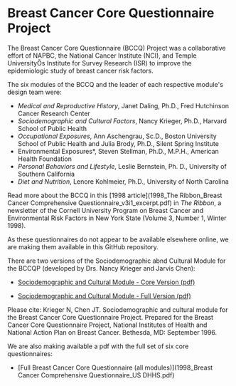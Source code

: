 # Breast Cancer Core Questionnaire Project

The Breast Cancer Core Questionnaire (BCCQ) Project was a collaborative effort of NAPBC, the National Cancer
Institute (NCI), and Temple UniversityÕs Institute for Survey Research (ISR) to improve the epidemiologic study of breast
cancer risk factors. 

The six modules of the BCCQ and the leader of each respective module's design team were:

- *Medical and Reproductive History*, Janet Daling,
Ph.D., Fred Hutchinson Cancer Research Center
- *Sociodemographic and Cultural Factors*, Nancy
Krieger, Ph.D., Harvard School of Public Health
- *Occupational Exposures*, Ann Aschengrau, Sc.D.,
Boston University School of Public Health and Julia
Brody, Ph.D., Silent Spring Institute
- Environmental Exposures*, Steven Stellman, Ph.D.,
M.P.H., American Health Foundation
- *Personal Behaviors and Lifestyle*, Leslie Bernstein,
Ph. D., University of Southern California
- *Diet and Nutrition*, Lenore Kohlmeier, Ph.D., University
of North Carolina

Read more about the BCCQ in this [1998 article](1998_The Ribbon_Breast Cancer Comprehensive Questionnaire_v3i1_excerpt.pdf) in *The Ribbon*, a newsletter of the Cornell University Program on Breast Cancer and Environmental Risk Factors in New York State (Volume 3, Number 1, Winter 1998).


As these questionnaires do not appear to be available elsewhere online, we are making them available in this GitHub repository. 


There are two versions of the Sociodemographic abnd Cultural Module for the BCCQP (developed by Drs. Nancy Krieger and Jarvis Chen):

* [Sociodemographic and Cultural Module - Core Version (pdf)](BCCQP_SociodemographicAndCulturalModule_CoreVersion.pdf)

* [Sociodemographic and Cultural Module - Full Version (pdf)](BCCQP_SociodemographicAndCulturalModule_FullVersion.pdf)

Please cite:
Krieger N, Chen JT. Sociodemographic and cultural module for the Breast Cancer Core Questionnaire Project.
Prepared for the Breast Cancer Core Questionnaire Project, National Institutes of Health and National Action Plan on Breast Cancer. Bethesda, MD: September 1996.

We are also making available a pdf with the full set of six core questionnaires:

* [Full Breast Cancer Core Questionnaire (all modules)](1998_Breast Cancer Comprehensive Questionnaire_US DHHS.pdf)
